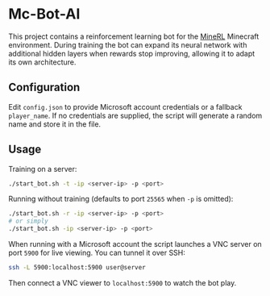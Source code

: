 # Mc-Bot-AI

This project contains a reinforcement learning bot for the
[MineRL](https://minerl.readthedocs.io) Minecraft environment. During
training the bot can expand its neural network with additional hidden
layers when rewards stop improving, allowing it to adapt its own
architecture.

## Configuration

Edit `config.json` to provide Microsoft account credentials or a
fallback `player_name`. If no credentials are supplied, the script will
generate a random name and store it in the file.

## Usage

Training on a server:

```bash
./start_bot.sh -t -ip <server-ip> -p <port>
```

Running without training (defaults to port `25565` when `-p` is
omitted):

```bash
./start_bot.sh -r -ip <server-ip> -p <port>
# or simply
./start_bot.sh -ip <server-ip> -p <port>
```

When running with a Microsoft account the script launches a VNC server
on port `5900` for live viewing. You can tunnel it over SSH:

```bash
ssh -L 5900:localhost:5900 user@server
```

Then connect a VNC viewer to `localhost:5900` to watch the bot play.
